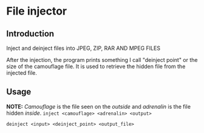 # File injector
## Introduction
 Inject and deinject files into JPEG, ZIP, RAR AND MPEG FILES

 After the injection, the program prints something I call "deinject point" or the size of the camouflage file.
 It is used to retrieve the hidden file from the injected file.

## Usage
 **NOTE:** *Camouflage* is the file seen on the *outside* and *adrenalin* is the file hidden *inside*.
 `inject <camouflage> <adrenalin> <output>`

 `deinject <input> <deinject_point> <output_file>`
